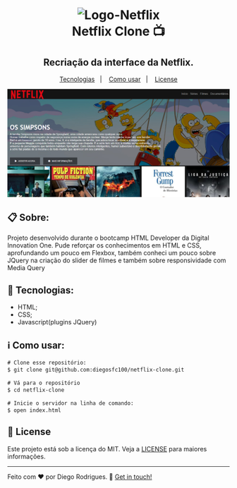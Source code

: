 <!--Logo -->
<h1 align="center">
    <img src="https://i.ibb.co/r5krrdz/logo.png" alt="Logo-Netflix" width="30%"/><br>
    Netflix Clone 📺
</h1>

<!-- Descrição-->
<h2 align="center">
Recriação da interface da Netflix.
</h2>

<!--Navegação-->
<p align="center">
  <a href="#rocket-tecnologias">Tecnologias</a>&nbsp;&nbsp;&nbsp;|&nbsp;&nbsp;&nbsp;
  <a href="#information_source-como-usar">Como usar</a>&nbsp;&nbsp;&nbsp;|&nbsp;&nbsp;&nbsp;
  <a href="#memo-license">License</a>
</p>

<!-- Print-->
<p align="center">
  <img alt="print" src="/assets/img/print.jpg">
</p>

## 📋 Sobre:

Projeto desenvolvido durante o bootcamp HTML Developer da Digital Innovation One.
Pude reforçar os conhecimentos em HTML e CSS, aprofundando um pouco em Flexbox, também conheci um pouco sobre JQuery na criação do slider de filmes e também sobre responsividade com Media Query


<!--Live   ### [Live Demo](https://diegosfc100.github.io/)  -->


<!--Tecnologias-->
## :rocket: Tecnologias:

- HTML;
- CSS;
- Javascript(plugins JQuery)

<!--Como usar -->
## :information_source: Como usar:

```shell
# Clone esse repositório:
$ git clone git@github.com:diegosfc100/netflix-clone.git
```
```shell
# Vá para o repositório
$ cd netflix-clone
```
```shell
# Inicie o servidor na linha de comando:
$ open index.html
```

## :memo: License

Este projeto está sob a licença do MIT. Veja a [LICENSE](https://github.com/diegosfc100/Twitter-login-clone/blob/master/LICENSE) para maiores informações.

-----------------

Feito com ♥ por Diego Rodrigues. :wave: [Get in touch!](https://www.linkedin.com/in/dgorodrigues7/)

